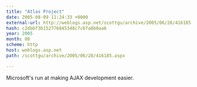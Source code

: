 ```yaml
---
title: "Atlas Project"
date: 2005-08-09 11:24:33 +0000
external-url: http://weblogs.asp.net/scottgu/archive/2005/06/28/416185.aspx
hash: c2dbbf3b152776845348c7c6fa8b0aa6
year: 2005
month: 08
scheme: http
host: weblogs.asp.net
path: /scottgu/archive/2005/06/28/416185.aspx

---
```


Microsoft's run at making AJAX development easier.
